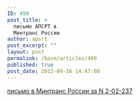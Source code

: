```yaml
---
ID: 499
post_title: >
  письмо АПСРТ в
  Минтранс России
author: apsrt
post_excerpt: ""
layout: post
permalink: /base/articles/499
published: true
post_date: 2013-09-16 14:47:00
---
```

<a href="http://www.apsrt.ru/docs/d1d.doc"><span style="text-decoration:underline;"> письмо  в Минтранс  России  за N 2-02-237 </span></a>